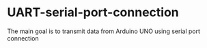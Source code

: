 # UART-serial-port-connection
The main goal is to transmit data from Arduino UNO using serial port connection
